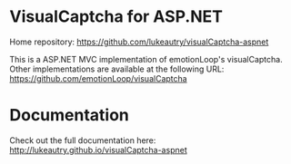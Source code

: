 VisualCaptcha for ASP.NET
=========================

Home repository: https://github.com/lukeautry/visualCaptcha-aspnet 

This is a ASP.NET MVC implementation of emotionLoop's visualCaptcha. Other implementations are available at the following URL: https://github.com/emotionLoop/visualCaptcha

Documentation
=============

Check out the full documentation here: http://lukeautry.github.io/visualCaptcha-aspnet
